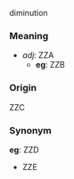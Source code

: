 diminution
### Meaning
+ _adj_: ZZA
	+ __eg__: ZZB

### Origin

ZZC

### Synonym

__eg__: ZZD

+ ZZE


